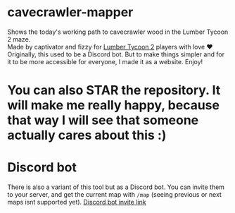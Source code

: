# cavecrawler-mapper

Shows the today's working path to cavecrawler wood in the Lumber Tycoon 2 maze.<br>
Made by captivator and fizzy for [Lumber Tycoon 2](https://www.roblox.com/games/13822889/Lumber-Tycoon-2) players with love ❤️<br>
Originally, this used to be a Discord bot. But to make things simpler and for it to be more accessible for everyone, I made it as a website. Enjoy!

# You can also STAR the repository. It will make me really happy, because that way I will see that someone actually cares about this :)

# Discord bot

There is also a variant of this tool but as a Discord bot. You can invite them to your server, and get the current map with `/map` (seeing previous or next maps isnt supported yet).
[Discord bot invite link](https://discord.com/api/oauth2/authorize?client_id=1056166422352510986&permissions=2147552256&scope=bot)

